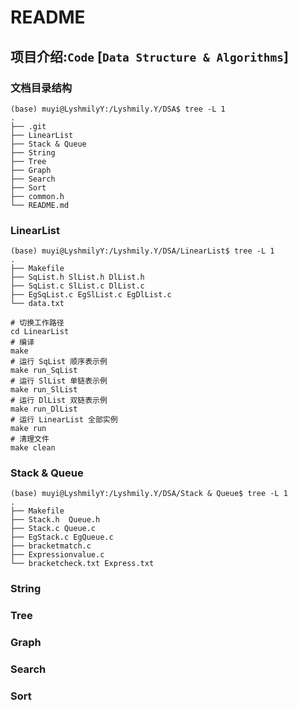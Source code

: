 # README
## 项目介绍:`Code` [`Data Structure & Algorithms`]
### 文档目录结构

```shell
(base) muyi@LyshmilyY:/Lyshmily.Y/DSA$ tree -L 1
.
├── .git
├── LinearList
├── Stack & Queue
├── String
├── Tree
├── Graph
├── Search
├── Sort
├── common.h
└── README.md
```

### **LinearList**

```shell
(base) muyi@LyshmilyY:/Lyshmily.Y/DSA/LinearList$ tree -L 1
.
├── Makefile
├── SqList.h SlList.h DlList.h
├── SqList.c SlList.c DlList.c
├── EgSqList.c EgSlList.c EgDlList.c
└── data.txt
```

``` shell
# 切换工作路径
cd LinearList
# 编译
make
# 运行 SqList 顺序表示例
make run_SqList 
# 运行 SlList 单链表示例
make run_SlList
# 运行 DlList 双链表示例
make run_DlList
# 运行 LinearList 全部实例
make run
# 清理文件
make clean
```
### **Stack & Queue**

```shell
(base) muyi@LyshmilyY:/Lyshmily.Y/DSA/Stack & Queue$ tree -L 1
.
├── Makefile
├── Stack.h  Queue.h
├── Stack.c Queue.c
├── EgStack.c EgQueue.c
├── bracketmatch.c 
├── Expressionvalue.c
└── bracketcheck.txt Express.txt
```

### **String**

### **Tree**

### **Graph**

### **Search**

### **Sort**
